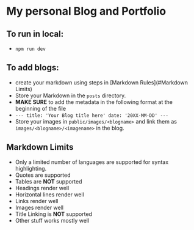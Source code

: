 # My personal Blog and Portfolio

## To run in local:
- `npm run dev`

## To add blogs:
- create your markdown using steps in [Markdown Rules](#Markdown Limits)
- Store your Markdown in the `posts` directory.
- **MAKE SURE** to add the metadata in the following format at the beginning of the file
- `---
   title: 'Your Blog title here'
   date: '20XX-MM-DD'
   ---`
- Store your images in `public/images/<blogname>` and link them as `images/<blogname>/<imagename>` in the blog. 

## Markdown Limits
- Only a limited number of languages are supported for syntax highlighting. 
- Quotes are supported
- Tables are **NOT** supported
- Headings render well
- Horizontal lines render well
- Links render well
- Images render well
- Title Linking is **NOT** supported
- Other stuff works mostly well

